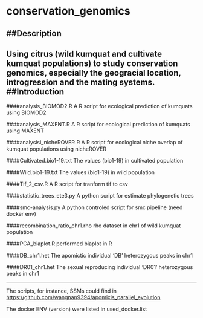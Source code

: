 # conservation_genomics

##Description
---
Using citrus (wild kumquat and cultivate kumquat populations) to study conservation genomics, especially the geogracial location, introgression and the mating systems.
##Introduction
---
####analysis_BIOMOD2.R
A R script for ecological prediction of kumquats using BIOMOD2

####analysis_MAXENT.R
A R script for ecological prediction of kumquats using MAXENT

####analysisi_nicheROVER.R
A R script for ecological niche overlap of kumquat populations using nicheROVER

####Cultivated.bio1-19.txt
The values (bio1-19) in cultivated population

####Wild.bio1-19.txt
The values (bio1-19) in wild population

####Tif_2_csv.R
A R script for tranform tif to csv

####statistic_trees_ete3.py
A python script for estimate phylogenetic trees

####smc-analysis.py
A python controled script for smc pipeline (need docker env)

####recombination_ratio_chr1.rho
rho dataset in chr1 of wild kumquat population

####PCA_biaplot.R
performed biaplot in R

####DB_chr1.het
The apomictic individual ‘DB’ heterozygous peaks in chr1

####DR01_chr1.het
The sexual reproducing individual ‘DR01’ heterozygous peaks in chr1

---

The scripts, for instance, SSMs could find in https://github.com/wangnan9394/apomixis_parallel_evolution

The docker ENV (version) were listed in used_docker.list
